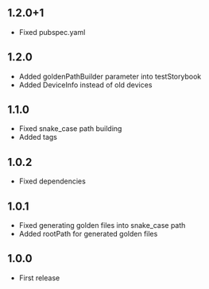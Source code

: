 ## 1.2.0+1
* Fixed pubspec.yaml 

## 1.2.0

* Added goldenPathBuilder parameter into testStorybook
* Added DeviceInfo instead of old devices
 
## 1.1.0

* Fixed snake_case path building
* Added tags
 
## 1.0.2

* Fixed dependencies

## 1.0.1

* Fixed generating golden files into snake_case path
* Added rootPath for generated golden files
 
## 1.0.0

* First release

